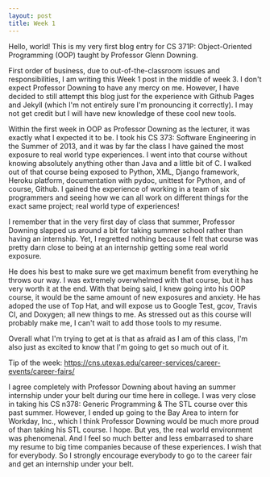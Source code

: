 ```yaml
---
layout: post
title: Week 1
---
```


Hello, world! This is my very first blog entry for CS 371P: Object-Oriented Programming (OOP) taught by Professor Glenn Downing.

First order of business, due to out-of-the-classroom issues and responsibilities, I am writing this Week 1 post in the middle of week 3. I don't expect Professor Downing to have any mercy on me. However, I have decided to still attempt this blog just for the experience with Github Pages and Jekyll (which I'm not entirely sure I'm pronouncing it correctly). I may not get credit but I will have new knowledge of these cool new tools.

Within the first week in OOP as Professor Downing as the lecturer, it was exactly what I expected it to be. I took his CS 373: Software Engineering in the Summer of 2013, and it was by far the class I have gained the most exposure to real world type experiences. I went into that course without knowing absolutely anything other than Java and a little bit of C. I walked out of that course being exposed to Python, XML, Django framework, Heroku platform, documentation with pydoc, unittest for Python, and of course, Github. I gained the experience of working in a team of six programmers and seeing how we can all work on different things for the exact same project; real world type of experiences!

I remember that in the very first day of class that summer, Professor Downing slapped us around a bit for taking summer school rather than having an internship. Yet, I regretted nothing because I felt that course was pretty darn close to being at an internship getting some real world exposure.

He does his best to make sure we get maximum benefit from everything he throws our way. I was extremely overwhelmed with that course, but it has very worth it at the end. With that being said, I knew going into his OOP course, it would be the same amount of new exposures and anxiety. He has adoped the use of Top Hat, and will expose us to Google Test, gcov, Travis CI, and Doxygen; all new things to me. As stressed out as this course will probably make me, I can't wait to add those tools to my resume.

Overall what I'm trying to get at is that as afraid as I am of this class, I'm also just as excited to know that I'm going to get so much out of it.

Tip of the week: https://cns.utexas.edu/career-services/career-events/career-fairs/

I agree completely with Professor Downing about having an summer internship under your belt during our time here in college. I was very close in taking his CS n378: Generic Programming & The STL course over this past summer. However, I ended up going to the Bay Area to intern for Workday, Inc., which I think Professor Downing would be much more proud of than taking his STL course. I hope. But yes, the real world environment was phenomenal. And I feel so much better and less embarrased to share my resume to big time companies because of these experiences. I wish that for everybody. So I strongly encourage everybody to go to the career fair and get an internship under your belt.
